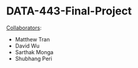 # DATA-443-Final-Project

<u>Collaborators</u>:
- Matthew Tran
- David Wu
- Sarthak Monga
- Shubhang Peri

